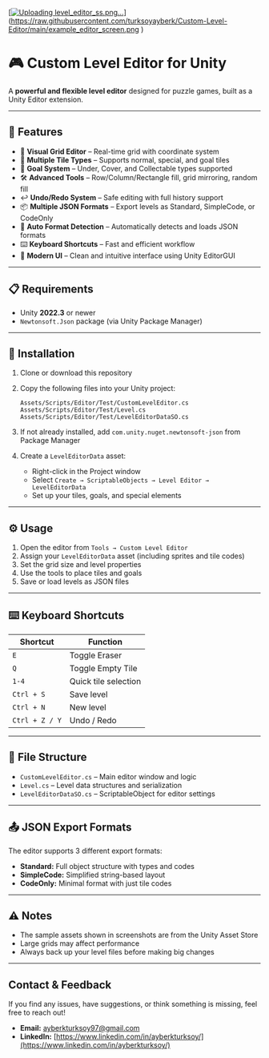 [[![Uploading level_editor_ss.png…]()](https://github.com/turksoyayberk/Custom-Level-Editor/blob/main/example_editor_screen.png)](https://raw.githubusercontent.com/turksoyayberk/Custom-Level-Editor/main/example_editor_screen.png
)

# 🎮 Custom Level Editor for Unity

A **powerful and flexible level editor** designed for puzzle games, built as a Unity Editor extension.

---

## 🚀 Features

* 🎯 **Visual Grid Editor** – Real-time grid with coordinate system
* 🧩 **Multiple Tile Types** – Supports normal, special, and goal tiles
* 🎯 **Goal System** – Under, Cover, and Collectable types supported
* 🛠️ **Advanced Tools** – Row/Column/Rectangle fill, grid mirroring, random fill
* ↩️ **Undo/Redo System** – Safe editing with full history support
* 📦 **Multiple JSON Formats** – Export levels as Standard, SimpleCode, or CodeOnly
* 🧠 **Auto Format Detection** – Automatically detects and loads JSON formats
* ⌨️ **Keyboard Shortcuts** – Fast and efficient workflow
* 🎨 **Modern UI** – Clean and intuitive interface using Unity EditorGUI

---

## 📋 Requirements

* Unity **2022.3** or newer
* `Newtonsoft.Json` package (via Unity Package Manager)

---

## 🧰 Installation

1. Clone or download this repository
2. Copy the following files into your Unity project:

   ```
   Assets/Scripts/Editor/Test/CustomLevelEditor.cs  
   Assets/Scripts/Editor/Test/Level.cs  
   Assets/Scripts/Editor/Test/LevelEditorDataSO.cs
   ```
3. If not already installed, add `com.unity.nuget.newtonsoft-json` from Package Manager
4. Create a `LevelEditorData` asset:

   * Right-click in the Project window
   * Select `Create → ScriptableObjects → Level Editor → LevelEditorData`
   * Set up your tiles, goals, and special elements

---

## ⚙️ Usage

1. Open the editor from `Tools → Custom Level Editor`
2. Assign your `LevelEditorData` asset (including sprites and tile codes)
3. Set the grid size and level properties
4. Use the tools to place tiles and goals
5. Save or load levels as JSON files

---

## ⌨️ Keyboard Shortcuts

| Shortcut       | Function             |
| -------------- | -------------------- |
| `E`            | Toggle Eraser        |
| `Q`            | Toggle Empty Tile    |
| `1-4`          | Quick tile selection |
| `Ctrl + S`     | Save level           |
| `Ctrl + N`     | New level            |
| `Ctrl + Z / Y` | Undo / Redo          |

---

## 📁 File Structure

* `CustomLevelEditor.cs` – Main editor window and logic
* `Level.cs` – Level data structures and serialization
* `LevelEditorDataSO.cs` – ScriptableObject for editor settings

---

## 📤 JSON Export Formats

The editor supports 3 different export formats:

* **Standard:** Full object structure with types and codes
* **SimpleCode:** Simplified string-based layout
* **CodeOnly:** Minimal format with just tile codes

---

## ⚠️ Notes

* The sample assets shown in screenshots are from the Unity Asset Store
* Large grids may affect performance
* Always back up your level files before making big changes

---

## **Contact & Feedback**

If you find any issues, have suggestions, or think something is missing, feel free to reach out!

- **Email:** [ayberkturksoy97@gmail.com](mailto:ayberkturksoy97@gmail.com)
- **LinkedIn:** [https://www.linkedin.com/in/ayberkturksoy/](https://www.linkedin.com/in/ayberkturksoy/)
